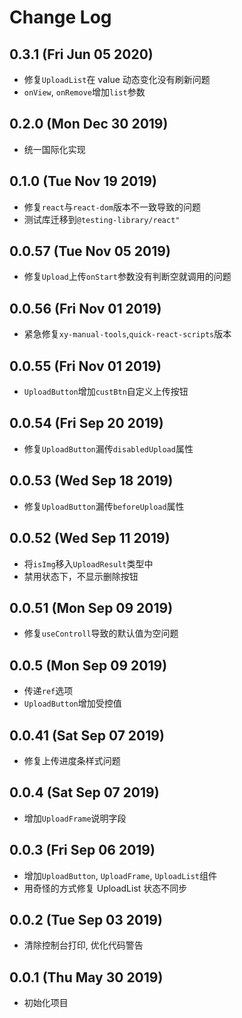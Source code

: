 # Change Log

## 0.3.1 (Fri Jun 05 2020)

-   修复`UploadList`在 value 动态变化没有刷新问题
-   `onView`, `onRemove`增加`list`参数

## 0.2.0 (Mon Dec 30 2019)

-   统一国际化实现

## 0.1.0 (Tue Nov 19 2019)

-   修复`react`与`react-dom`版本不一致导致的问题
-   测试库迁移到`@testing-library/react"`

## 0.0.57 (Tue Nov 05 2019)

-   修复`Upload`上传`onStart`参数没有判断空就调用的问题

## 0.0.56 (Fri Nov 01 2019)

-   紧急修复`xy-manual-tools`,`quick-react-scripts`版本

## 0.0.55 (Fri Nov 01 2019)

-   `UploadButton`增加`custBtn`自定义上传按钮

## 0.0.54 (Fri Sep 20 2019)

-   修复`UploadButton`漏传`disabledUpload`属性

## 0.0.53 (Wed Sep 18 2019)

-   修复`UploadButton`漏传`beforeUpload`属性

## 0.0.52 (Wed Sep 11 2019)

-   将`isImg`移入`UploadResult`类型中
-   禁用状态下，不显示删除按钮

## 0.0.51 (Mon Sep 09 2019)

-   修复`useControll`导致的默认值为空问题

## 0.0.5 (Mon Sep 09 2019)

-   传递`ref`选项
-   `UploadButton`增加受控值

## 0.0.41 (Sat Sep 07 2019)

-   修复上传进度条样式问题

## 0.0.4 (Sat Sep 07 2019)

-   增加`UploadFrame`说明字段

## 0.0.3 (Fri Sep 06 2019)

-   增加`UploadButton`, `UploadFrame`, `UploadList`组件
-   用奇怪的方式修复 UploadList 状态不同步

## 0.0.2 (Tue Sep 03 2019)

-   清除控制台打印, 优化代码警告

## 0.0.1 (Thu May 30 2019)

-   初始化项目
